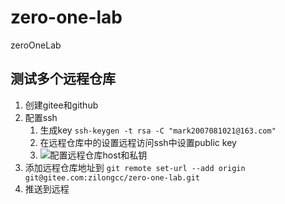 # zero-one-lab
zeroOneLab

## 测试多个远程仓库

1. 创建gitee和github
2. 配置ssh
   1.  生成key `ssh-keygen -t rsa -C "mark2007081021@163.com"`   
   2. 在远程仓库中的设置远程访问ssh中设置public key
   3. ![配置远程仓库host和私钥](https://user-gold-cdn.xitu.io/2019/12/25/16f3c5d5933c1095?w=508&h=306&f=png&s=19389)
3. 添加远程仓库地址到 `git remote set-url --add origin git@gitee.com:zilongcc/zero-one-lab.git`
4. 推送到远程

